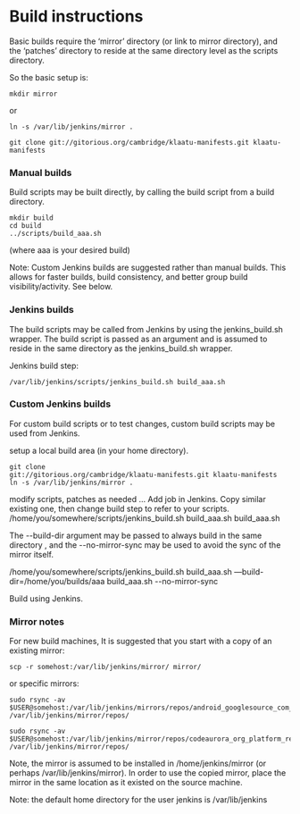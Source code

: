 Build instructions
==================

Basic builds require the ‘mirror’ directory (or link to mirror
directory), and the ‘patches’ directory to reside at the same directory
level as the scripts directory.

So the basic setup is:

    mkdir mirror

or

    ln -s /var/lib/jenkins/mirror .

    git clone git://gitorious.org/cambridge/klaatu-manifests.git klaatu-manifests

### Manual builds

Build scripts may be built directly, by calling the build script from a
build directory.

    mkdir build
    cd build
    ../scripts/build_aaa.sh

(where aaa is your desired build)

Note: Custom Jenkins builds are suggested rather than manual builds.
This allows for faster builds, build consistency, and better group build
visibility/activity. See below.

### Jenkins builds

The build scripts may be called from Jenkins by using the
jenkins\_build.sh wrapper. The build script is passed as an argument and
is assumed to reside in the same directory as the jenkins\_build.sh
wrapper.

Jenkins build step:

    /var/lib/jenkins/scripts/jenkins_build.sh build_aaa.sh

### Custom Jenkins builds

For custom build scripts or to test changes, custom build scripts may be
used from Jenkins.

setup a local build area (in your home directory).

    git clone
    git://gitorious.org/cambridge/klaatu-manifests.git klaatu-manifests
    ln -s /var/lib/jenkins/mirror .

modify scripts, patches as needed …
Add job in Jenkins. Copy similar existing one, then change build
step to refer to your scripts.
    /home/you/somewhere/scripts/jenkins\_build.sh
    build\_aaa.sh build\_aaa.sh

The --build-dir argument may be passed to always build in the same
directory , and the --no-mirror-sync may be used to avoid the sync of
the mirror itself.
    
   /home/you/somewhere/scripts/jenkins\_build.sh
    build\_aaa.sh —build-dir=/home/you/builds/aaa build\_aaa.sh
    --no-mirror-sync

Build using Jenkins.

### Mirror notes

For new build machines, It is suggested that you start with a copy
of an existing mirror:

    scp -r somehost:/var/lib/jenkins/mirror/ mirror/

or specific mirrors:

    sudo rsync -av $USER@somehost:/var/lib/jenkins/mirrors/repos/android_googlesource_com_platform /var/lib/jenkins/mirror/repos/

    sudo rsync -av $USER@somehost:/var/lib/jenkins/mirror/repos/codeaurora_org_platform_release /var/lib/jenkins/mirror/repos/

Note, the mirror is assumed to be installed in /home/jenkins/mirror (or
perhaps /var/lib/jenkins/mirror). In order to use the copied mirror,
place the mirror in the same location as it existed on the source
machine.

Note: the default home directory for the user jenkins is
/var/lib/jenkins
